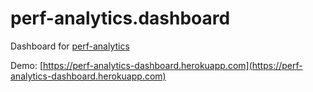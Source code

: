 # perf-analytics.dashboard

Dashboard for [perf-analytics](https://github.com/OnurCem/perf-analytics)

Demo: [https://perf-analytics-dashboard.herokuapp.com](https://perf-analytics-dashboard.herokuapp.com)
